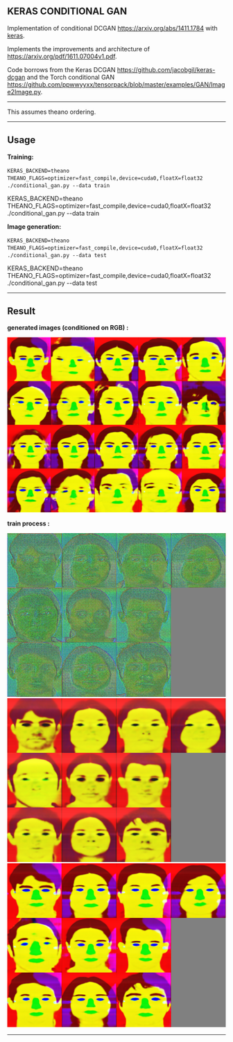 ## KERAS CONDITIONAL GAN ##

Implementation of conditional DCGAN https://arxiv.org/abs/1411.1784 with [keras](https://github.com/fchollet/keras).

Implements the improvements and architecture of https://arxiv.org/pdf/1611.07004v1.pdf.

Code borrows from the Keras DCGAN https://github.com/jacobgil/keras-dcgan and the Torch conditional GAN https://github.com/ppwwyyxx/tensorpack/blob/master/examples/GAN/Image2Image.py.

---

This assumes theano ordering.

---

## Usage


**Training:**

 `KERAS_BACKEND=theano THEANO_FLAGS=optimizer=fast_compile,device=cuda0,floatX=float32 ./conditional_gan.py --data train`



  KERAS_BACKEND=theano THEANO_FLAGS=optimizer=fast_compile,device=cuda0,floatX=float32 ./conditional_gan.py --data train



**Image generation:**

 `KERAS_BACKEND=theano THEANO_FLAGS=optimizer=fast_compile,device=cuda0,floatX=float32 ./conditional_gan.py --data test`



  KERAS_BACKEND=theano THEANO_FLAGS=optimizer=fast_compile,device=cuda0,floatX=float32 ./conditional_gan.py --data test


---


## Result



**generated images (conditioned on RGB) :** 



![generated_image.png](./assets/generated.png)



**train process :**



![training_process1.gif](./assets/0_0.png)
![training_process2.gif](./assets/13_0.png)
![training_process3.gif](./assets/99_0.png)




---
